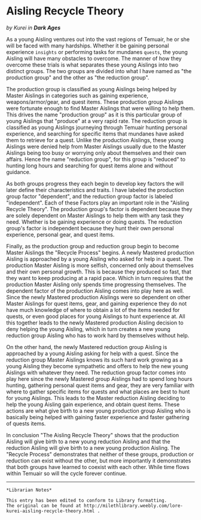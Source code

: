 # Aisling Recycle Theory

_by Kurei in_ ___Dark Ages___

As a young Aisling ventures out into the vast regions of Temuair, he or she will be faced with many hardships. Whether it be gaining personal experience ` insights ` or performing tasks for mundanes ` quests `, the young Aisling will have many obstacles to overcome. The manner of how they overcome these trials is what separates these young Aislings into two distinct groups. The two groups are divided into what I have named as "the production group" and the other as "the reduction group". 

The production group is classified as young Aislings being helped by Master Aislings in categories such as gaining experience, weapons/armor/gear, and quest items. These production group Aislings were fortunate enough to find Master Aislings that were willing to help them. This drives the name "production group" as it is this particular group of young Aislings that "produce" at a very rapid rate. The reduction group is classified as young Aislings journeying through Temuair hunting personal experience, and searching for specific items that mundanes have asked them to retrieve for a quest. Unlike the production Aislings, these young Aislings were denied help from Master Aislings usually due to the Master Aislings being too busy or worrying only about themselves and their own affairs. Hence the name "reduction group", for this group is "reduced" to hunting long hours and searching for quest items alone and without guidance.

As both groups progress they each begin to develop key factors the will later define their characteristics and traits. I have labeled the production group factor "dependent", and the reduction group factor is labeled "independent". Each of these Factors play an important role in the "Aisling Recycle Theory". The production group's factor is dependent because they are solely dependent on Master Aislings to help them with any task they need. Whether is be gaining experience or doing quests. The reduction group's factor is independent because they hunt their own personal experience, personal gear, and quest items.

Finally, as the production group and reduction group begin to become Master Aislings the "Recycle Process" begins. A newly Mastered production Aisling is approached by a young Aisling who asked for help in a quest. The production Master Aisling is more selfish, concerned only about themselves and their own personal growth. This is because they produced so fast, that they want to keep producing at a rapid pace. Which in turn requires that the production Master Aisling only spends time progressing themselves. The dependent factor of the production Aisling comes into play here as well. Since the newly Mastered production Aislings were so dependent on other Master Aislings for quest items, gear, and gaining experience they do not have much knowledge of where to obtain a lot of the items needed for quests, or even good places for young Aislings to hunt experience at. All this together leads to the newly Mastered production Aisling decision to deny helping the young Aisling, which in turn creates a new young reduction group Aisling who has to work hard by themselves without help. 

On the other hand, the newly Mastered reduction group Aisling is approached by a young Aisling asking for help with a quest. Since the reduction group Master Aislings knows its such hard work growing as a young Aisling they become sympathetic and offers to help the new young Aislings with whatever they need. The reduction group factor comes into play here since the newly Mastered group Aislings had to spend long hours hunting, gathering personal quest items and gear, they are very familiar with where to gather specific items for quests and what places are best to hunt for young Aislings. This leads to the Master reduction Aisling deciding to help the young Aisling gain experience, and obtain quest items. These actions are what give birth to a new young production group Aisling who is basically being helped with gaining faster experience and faster gathering of quests items.

In conclusion "The Aisling Recycle Theory" shows that the production Aisling will give birth to a new young reduction Aisling and that the reduction Aisling will give birth to a new young production Aisling. The "Recycle Process" demonstrates that neither of these groups, production or reduction can exist without the other, but more importantly it demonstrates that both groups have learned to coexist with each other. While time flows within Temuair so will the cycle forever continue.

***

```
*Librarian Notes*

This entry has been edited to conform to Library formatting.
The original can be found at http://milethlibrary.weebly.com/lore-kurei-aisling-recycle-theory.html .
```
